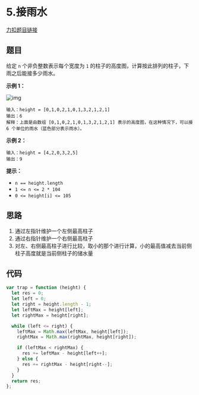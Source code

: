# 5.接雨水

[力扣题目链接](https://leetcode.cn/problems/trapping-rain-water/)

## 题目

给定 `n` 个非负整数表示每个宽度为 `1` 的柱子的高度图，计算按此排列的柱子，下雨之后能接多少雨水。

 

**示例 1：**

![img](https://assets.leetcode-cn.com/aliyun-lc-upload/uploads/2018/10/22/rainwatertrap.png)

```
输入：height = [0,1,0,2,1,0,1,3,2,1,2,1]
输出：6
解释：上面是由数组 [0,1,0,2,1,0,1,3,2,1,2,1] 表示的高度图，在这种情况下，可以接 6 个单位的雨水（蓝色部分表示雨水）。 
```

**示例 2：**

```
输入：height = [4,2,0,3,2,5]
输出：9
```

 

**提示：**

- `n == height.length`
- `1 <= n <= 2 * 104`
- `0 <= height[i] <= 105`

## 思路

1. 通过左指针维护一个左侧最高柱子
2. 通过右指针维护一个右侧最高柱子
3. 对左、右侧最高柱子进行比较，取小的那个进行计算，小的最高值减去当前侧柱子高度就是当前侧柱子的储水量

## 代码

~~~js
var trap = function (height) {
  let res = 0;
  let left = 0;
  let right = height.length - 1;
  let leftMax = height[left];
  let rightMax = height[right];

  while (left <= right) {
    leftMax = Math.max(leftMax, height[left]);
    rightMax = Math.max(rightMax, height[right]);

    if (leftMax < rightMax) {
      res += leftMax - height[left++];
    } else {
      res += rightMax - height[right--];
    }
  }
  return res;
};
~~~

